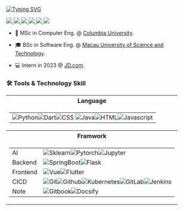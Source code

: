 <!-- <p align="center"> -->
<a href="https://github.com/IvanMao714"><img src="https://readme-typing-svg.demolab.com?font=Fira+Code&pause=1000&multiline=true&random=false&width=600&height=100&lines=Ivan+Mao;Master+Student+%7C+Software+Engineer;AI+%7C+Software+%7C+Soccer+%7C+Finance" alt="Typing SVG" /></a>
<br/>

<a href="https://https://ivanmao714.github.io/">
    <img src="https://img.shields.io/badge/Web-ivanmao714.github.io-blue?style=flat-square">
</a>  
<a href="https:///Resume.pdf">
    <img src="https://img.shields.io/badge/PDF-Resume-gree?style=flat-square&logo=adobe">
</a>  
<a href="https://www.linkedin.com/in/yifan-mao-a87852305/">
    <img src="https://img.shields.io/badge/-Linkedin-orangered?style=flat-square&logo=linkedin">
</a>
<a href="mailto:maoyifan714@gmail.com">
    <img src="https://img.shields.io/badge/-Email-paleturquoise?style=flat-square&logo=gmail&logoColor=white">
</a>
<a href="https://www.xiaohongshu.com/user/profile/56e827504775a71c49d2a417">
    <img src="https://img.shields.io/badge/小红书-paleturquoise?style=flat-square&logo=xiaohongshu&logoColor=white&&color=red">
</a>
<!-- <a href='https://scholar.google.com/citations?user=b___QQ8AAAAJ&hl=en&authuser=1&oi=sra' target="_blank">
    <img alt='GoogleScholar' src='https://img.shields.io/badge/Scholar-100000?style=flat&logo=xiaohongshu&logoColor=white&&color=red'>
</a> -->
<!-- <a href="https://pypi.org/user/drkostas/">
    <img src="https://img.shields.io/badge/PyPi-drkostas-blue?style=flat-square&logo=pypi&logoColor=white">
</a> -->
<!-- <a href="https://pypi.org/user/drkostas/">
    <img src="https://komarev.com/ghpvc/?username=drkostas&label=Visitors&color=0e75b6&style=flat" alt="googoldkhan" />
</a> -->
<!-- <br/>  -->
<a href="https://github.com/IvanMao714">
    <img src="https://github-stats-alpha.vercel.app/api?username=ivanmao714">
</a>

</p>

* 📖 MSc in Computer Eng. @ [Columbia University](https://compeng.columbia.edu/). 

* 🎓 BSc in Software Eng. @ [Macau University of Science and Technology](https://www.must.edu.mo/en/scse/programme/bachelors-degree-programme).

* 💻 Intern in 2023 @ [JD.com](https://campus.jd.com/#/talentProject?tabKey=4).


### 🛠 Tools & Technology Skill

<table>
    <tr><th>Language</th></tr>
        <tr><td>
            <table>
                <tr>
                <td><img alt="Python" src="https://img.shields.io/badge/Python-black?logo=Python"/><img alt="Dart" src="https://img.shields.io/badge/Dart-black?logo=dart&logoColor=%230175C2
                "/><img alt="CSS" src="https://img.shields.io/badge/CSS-black?logo=css3&logoColor=%231572B6"/>
                <img alt="Java" src="https://img.shields.io/badge/Java-red?logoColor=%231572B6
                "/><img alt="HTML" src="https://img.shields.io/badge/HTML-black?logo=html5&logoColor=%23E34F26
                "/><img alt="Javascript" src="https://img.shields.io/badge/Javascript-black?logo=javascript&logoColor=%23F7DF1E
                "/>
                </td>
                </tr>
            </table>
        </td></tr>
    <tr>
        <th>Framwork</th>
        <tr><td>
            <table>
                <tr>
                <td>AI</td>
                <td><img alt="Sklearn" src="https://img.shields.io/badge/Sklearn-black?logo=scikitlearn&logoColor=%23F7931E
                "/><img alt="Pytorch" src="https://img.shields.io/badge/Pytorch-black?logo=pytorch&logoColor=%23EE4C2C
                "/><img alt="Jupyter" src="https://img.shields.io/badge/Jupyter-black?logo=jupyter&logoColor=%23F37626
                "/>
                </td>
                </tr>
                <tr>
                <td>Backend</td>
                <td><img alt="SpringBoot" src="https://img.shields.io/badge/SpringBoot-black?logo=springboot&logoColor=%236DB33F
                "/><img alt="Flask" src="https://img.shields.io/badge/Flask-black?logo=flask
                "/>
                </td>
                </tr>
                <tr>
                <td>Frontend</td>
                <td><img alt="Vue" src="https://img.shields.io/badge/Vue-black?logo=vuedotjs&logoColor=vuedotjs
                "/><img alt="Flutter" src="https://img.shields.io/badge/Flutter-black?logo=flutter&logoColor=%2302569B
                "/>
                </td>
                </tr>
                <tr>
                <td>CICD</td>
                <td><img alt="Git" src="https://img.shields.io/badge/Git-black?logo=git&logoColor=%23F05032
                "/><img alt="Github" src="https://img.shields.io/badge/Github-black?logo=github
                "/><img alt="Kubernetes" src="https://img.shields.io/badge/Kubernetes-black?logo=kubernetes
                "/><img alt="GitLab" src="https://img.shields.io/badge/Gitlab-black?logo=gitlab
                "/><img alt="Jenkins" src="https://img.shields.io/badge/Jenkins-black?logo=jenkins
                "/>
                </td>
                </tr>
                <tr>
                <td>Note</td>
                <td><img alt="Gitbook" src="https://img.shields.io/badge/Gitbook-black?logo=gitbook
                "/><img alt="Docsify" src="https://img.shields.io/badge/Docsify-black?logo=docsify
                "/>
                </td>
                </tr>
            </table>
        </td></tr>
    </tr>
</table>



<!-- ### 🖥️ Open-Source Projects
<table>
<tr><th>Machine Learning </th><th>PyPi Packages</th></tr>
<tr><td> 

| Title                                                                            | Stars                                                                                                                                 | Technologies                                                                                                                                                                                                                                                                                                                                                                                                           |
| -------------------------------------------------------------------------------- | ------------------------------------------------------------------------------------------------------------------------------------- | ---------------------------------------------------------------------------------------------------------------------------------------------------------------------------------------------------------------------------------------------------------------------------------------------------------------------------------------------------------------------------------------------------------------------- |
| [Minecraft-AI](https://github.com/drkostas/Minecraft-AI)                         | <img alt="Stars" src="https://img.shields.io/github/stars/drkostas/Minecraft-AI?style=flat-square&labelColor=black"/>                 | ![TF](https://img.shields.io/badge/TF-black?style=flat-square&logo=tensorflow)                                                                                                                                                                                                                                                                                                                                         |
| [3D Semantic Segmentation](https://github.com/drkostas/3D-Semantic-Segmentation) | <img alt="Stars" src="https://img.shields.io/github/stars/drkostas/3D-Semantic-Segmentation?style=flat-square&labelColor=black"/>     | ![PyTorch](https://img.shields.io/badge/PyTorch-black?style=flat-square&logo=pytorch) ![OpenCV](https://img.shields.io/badge/OpenCV-black?style=flat-square&logo=opencv)                                                                                                                                                                                                                                               |
| [Bert Rinehart Novels](https://github.com/drkostas/Bert-Rinehart-Novels)         | <img alt="Stars" src="https://img.shields.io/github/stars/drkostas/Bert-Question-Answering?style=flat-square&labelColor=black"/>      | ![PyTorch](https://img.shields.io/badge/PyTorch-black?style=flat-square&logo=pytorch) ![Spacy](https://img.shields.io/badge/Spacy-black?style=flat-square&logo=spacy)                                                                                                                                                                                                                                                  |
| [Car Accidents Pred.](https://github.com/drkostas/accident-severity-prediction)  | <img alt="Stars" src="https://img.shields.io/github/stars/drkostas/accident-severity-prediction?style=flat-square&labelColor=black"/> | ![Pandas](https://img.shields.io/badge/Pandas-black?style=flat-square&logo=pandas) ![SciPy](https://img.shields.io/badge/SciPy-black?style=flat-square&logo=scipy)                                                                                                                                                                                                                                                     |
| [Hybrid Girvan Newman](https://github.com/drkostas/HGN)                          | <img alt="Stars" src="https://img.shields.io/github/stars/drkostas/HGN?style=flat-square&labelColor=black"/>                          | [![HGNPub](https://img.shields.io/badge/Published-black?style=flat-square&logo=googlescholar)](https://scholar.google.com/citations?view_op=view_citation&hl=en&user=b___QQ8AAAAJ&authuser=1&citation_for_view=b___QQ8AAAAJ:u5HHmVD_uO8C) ![PySpark](https://img.shields.io/badge/Spark-black?style=flat-square&logo=apachespark) <br> ![MySQL](https://img.shields.io/badge/MySQL-black?style=flat-square&logo=mysql) |
| [COVID19 Vacc. Pred.](https://github.com/drkostas/covid19-vaccinations-predict)  | <img alt="Stars" src="https://img.shields.io/github/stars/drkostas/covid19-vaccinations-predict?style=flat-square&labelColor=black"/> | ![TF](https://img.shields.io/badge/TF-black?style=flat-square&logo=tensorflow)                                                                                                                                                                                                                                                                                                                                         |
| [Instagram Likes Pred.](https://github.com/drkostas/Insta-Likes-Predict)         | <img alt="Stars" src="https://img.shields.io/github/stars/drkostas/Insta-Likes-Predict?style=flat-square&labelColor=black"/>          | ![TF](https://img.shields.io/badge/TF-black?style=flat-square&logo=tensorflow) ![OpenCV](https://img.shields.io/badge/OpenCV-black?style=flat-square&logo=opencv)                                                                                                                                                                                                                                                      |
| [RL Value Iteration](https://github.com/drkostas/RL-Value-Iteration)             | <img alt="Stars" src="https://img.shields.io/github/stars/drkostas/RL-Value-Iteration?style=flat-square&labelColor=black"/>           | ![NumPy](https://img.shields.io/badge/NumPy-black?style=flat-square&logo=numpy)                                                                                                                                                                                                                                                                                                                                        |
| [Vanilla Numpy CNN](https://github.com/drkostas/Numpy-CNN)                       | <img alt="Stars" src="https://img.shields.io/github/stars/drkostas/Numpy-CNN?style=flat-square&labelColor=black"/>                    | ![NumPy](https://img.shields.io/badge/NumPy-black?style=flat-square&logo=numpy)                                                                                                                                                                                                                                                                                                                                        |
| [Vanilla Numpy NN](https://github.com/drkostas/Numpy-NeuralNet-1)                | <img alt="Stars" src="https://img.shields.io/github/stars/drkostas/Numpy-NeuralNet-1?style=flat-square&labelColor=black"/>            | ![NumPy](https://img.shields.io/badge/NumPy-black?style=flat-square&logo=numpy)                                                                                                                                                                                                                                                                                                                                        |

</td><td>

| Title                                                               | Stars                                                                                                                        | Technologies                                                                                                                                                                                                                                                                                                                                                                                                                                                                                                                       |
| ------------------------------------------------------------------- | ---------------------------------------------------------------------------------------------------------------------------- | ---------------------------------------------------------------------------------------------------------------------------------------------------------------------------------------------------------------------------------------------------------------------------------------------------------------------------------------------------------------------------------------------------------------------------------------------------------------------------------------------------------------------------------- |
| [High SQL](https://github.com/drkostas/high-sql)                    | <img alt="Stars" src="https://img.shields.io/github/stars/drkostas/high-sql?style=flat-square&labelColor=black"/>            | [![SQLPyPi](https://img.shields.io/badge/PyPi-black?style=flat-square&logo=pypi)](https://pypi.org/project/high-sql/) ![MySQL](https://img.shields.io/badge/MySQL-black?style=flat-square&logo=mysql) <br> ![CircleCI](https://img.shields.io/badge/CI-black?style=flat-square&logo=circleci) [![SQLDown](https://static.pepy.tech/personalized-badge/high-sql?period=total&units=international_system&left_color=black&right_color=red&left_text=Downloads)](https://pepy.tech/project/high-sql)                                  |
| [Cloud File Manager](https://github.com/drkostas/cloud-filemanager) | <img alt="Stars" src="https://img.shields.io/github/stars/drkostas/cloud-filemanager?style=flat-square&labelColor=black"/>   | [![CloudPyPi](https://img.shields.io/badge/PyPi-black?style=flat-square&logo=pypi)](https://pypi.org/project/cloud-filemanager/) ![Dropbox](https://img.shields.io/badge/API-black?style=flat-square&logo=dropbox) <br> ![CircleCI](https://img.shields.io/badge/CI-black?style=flat-square&logo=circleci) [![CloudDown](https://static.pepy.tech/personalized-badge/cloud-filemanager?period=total&units=international_system&left_color=black&right_color=red&left_text=Downloads)](https://pepy.tech/project/cloud-filemanager) |
| [YAML Wrapper](https://github.com/drkostas/yaml-config-wrapper)     | <img alt="Stars" src="https://img.shields.io/github/stars/drkostas/yaml-config-wrapper?style=flat-square&labelColor=black"/> | [![YamlPyPi](https://img.shields.io/badge/PyPi-black?style=flat-square&logo=pypi)](https://pypi.org/project/yaml-config-wrapper/)![CircleCI](https://img.shields.io/badge/CI-black?style=flat-square&logo=circleci) <br> [![YAMLDown](https://static.pepy.tech/personalized-badge/yaml-config-wrapper?period=total&units=international_system&left_color=black&right_color=red&left_text=Downloads)](https://pepy.tech/project/yaml-config-wrapper)                                                                                |
| [Color Logger](https://github.com/drkostas/termcolor-logger)        | <img alt="Stars" src="https://img.shields.io/github/stars/drkostas/termcolor-logger?style=flat-square&labelColor=black"/>    | [![LogPyPi](https://img.shields.io/badge/PyPi-black?style=flat-square&logo=pypi)](https://pypi.org/project/termcolor-logger/) ![CircleCI](https://img.shields.io/badge/CI-black?style=flat-square&logo=circleci) <br>[![LogDown](https://static.pepy.tech/personalized-badge/termcolor-logger?period=total&units=international_system&left_color=black&right_color=red&left_text=Downloads)](https://pepy.tech/project/termcolor-logger)                                                                                           |
| [Email Sender](https://github.com/drkostas/pyemail-sender)          | <img alt="Stars" src="https://img.shields.io/github/stars/drkostas/pyemail-sender?style=flat-square&labelColor=black"/>      | [![MailPyPi](https://img.shields.io/badge/PyPi-black?style=flat-square&logo=pypi)](https://pypi.org/project/pyemail-sender/) ![Gmail](https://img.shields.io/badge/API-black?style=flat-square&logo=gmail) <br> ![CircleCI](https://img.shields.io/badge/CI-black?style=flat-square&logo=circleci) [![MailDown](https://static.pepy.tech/personalized-badge/pyemail-sender?period=total&units=international_system&left_color=black&right_color=red&left_text=Downloads)](https://pepy.tech/project/pyemail-sender)                |
| [Benchmark Tools](https://github.com/drkostas/bench-utils)          | <img alt="Stars" src="https://img.shields.io/github/stars/drkostas/bench-utils?style=flat-square&labelColor=black"/>         | [![BenchPyPi](https://img.shields.io/badge/PyPi-black?style=flat-square&logo=pypi)](https://pypi.org/project/bench-utils/) ![CircleCI](https://img.shields.io/badge/CI-black?style=flat-square&logo=circleci) <br> [![BenchDown](https://static.pepy.tech/personalized-badge/bench-utils?period=total&units=international_system&left_color=black&right_color=red&left_text=Downloads)](https://pepy.tech/project/bench-utils)                                                                                                     |

</td></tr> </table>

<table>
<tr><th>Bots </th><th>Misc Projects </th></tr>
<tr><td>

| Title                                                                      | Stars                                                                                                                            | Technologies                                                                                                                                                                                                                                                                                                                                                                                                                                                                                                                                                                               |
| -------------------------------------------------------------------------- | -------------------------------------------------------------------------------------------------------------------------------- | ------------------------------------------------------------------------------------------------------------------------------------------------------------------------------------------------------------------------------------------------------------------------------------------------------------------------------------------------------------------------------------------------------------------------------------------------------------------------------------------------------------------------------------------------------------------------------------------ |
| [Youtube Comment Bot](https://github.com/drkostas/Youtube-FirstCommentBot) | <img alt="Stars" src="https://img.shields.io/github/stars/drkostas/Youtube-FirstCommentBot?style=flat-square&labelColor=black"/> | ![YT](https://img.shields.io/badge/API-black?style=flat-square&logo=youtube) ![Gmail](https://img.shields.io/badge/API-black?style=flat-square&logo=gmail) ![Dropbox](https://img.shields.io/badge/API-black?style=flat-square&logo=dropbox)<br> ![MySQL](https://img.shields.io/badge/MySQL-black?style=flat-square&logo=mysql) ![RDS](https://img.shields.io/badge/RDS-black?style=flat-square&logo=amazonaws)<br> ![CircleCI](https://img.shields.io/badge/CI-black?style=flat-square&logo=circleci) ![Heroku](https://img.shields.io/badge/Heroku-black?style=flat-square&logo=heroku) |
| [Job Application Bot](https://github.com/drkostas/JobApplicationBot)       | <img alt="Stars" src="https://img.shields.io/github/stars/drkostas/JobApplicationBot?style=flat-square&labelColor=black"/>       | ![Gmail](https://img.shields.io/badge/API-black?style=flat-square&logo=gmail) ![Dropbox](https://img.shields.io/badge/API-black?style=flat-square&logo=dropbox)<br> ![MySQL](https://img.shields.io/badge/MySQL-black?style=flat-square&logo=mysql) ![RDS](https://img.shields.io/badge/RDS-black?style=flat-square&logo=amazonaws)<br> ![CircleCI](https://img.shields.io/badge/CI-black?style=flat-square&logo=circleci) ![Heroku](https://img.shields.io/badge/Heroku-black?style=flat-square&logo=heroku)                                                                              |

</td><td>

| Title                                                                                | Stars                                                                                                                               | Technologies                                                                                                                                                                                                                                                                 |
| ------------------------------------------------------------------------------------ | ----------------------------------------------------------------------------------------------------------------------------------- | ---------------------------------------------------------------------------------------------------------------------------------------------------------------------------------------------------------------------------------------------------------------------------- |
| [Spotify Button Presser](https://github.com/drkostas/SpotiClick)                     | <img alt="Stars" src="https://img.shields.io/github/stars/drkostas/SpotiClick?style=flat-square&labelColor=black"/>                 | ![Raspberry](https://img.shields.io/badge/Raspberry-black?style=flat-square&logo=Raspberry) ![Spotify](https://img.shields.io/badge/API-black?style=flat-square&logo=spotify) <br> ![Switchbot](https://img.shields.io/badge/SwitchBot-black?style=flat-square&logo=arduino) |
| [Cross The Floor](https://github.com/drkostas/Cross-The-Floor)                       | <img alt="Stars" src="https://img.shields.io/github/stars/drkostas/Cross-The-Floor?style=flat-square&labelColor=black"/>            | ![Sankey Diagram](https://img.shields.io/badge/Sankey-black?style=flat-square&logo=plotly) <br> ![Wiki](https://img.shields.io/badge/Scrapper-black?style=flat-square&logo=wikipedia)                                                                                        |
| [2D Shooter Game](https://github.com/drkostas/shooter-game-with-p5js)                | <img alt="Stars" src="https://img.shields.io/github/stars/drkostas/shooter-game-with-p5js?style=flat-square&labelColor=black"/>     | ![p5](https://img.shields.io/badge/P5.js-black?style=flat-square&logo=p5dotjs)                                                                                                                                                                                               |
| [Quantum Mechanics Quiz App](https://github.com/drkostas/Quantum-Mechanics-Quiz-App) | <img alt="Stars" src="https://img.shields.io/github/stars/drkostas/Quantum-Mechanics-Quiz-App?style=flat-square&labelColor=black"/> | ![android](https://img.shields.io/badge/App-black?style=flat-square&logo=android)                                                                                                                                                                                            |

</td></tr> </table>

<details>
<summary>📈 Stats</summary>
<br>
My Github Stats

![](http://github-profile-summary-cards.vercel.app/api/cards/profile-details?username=drkostas&theme=dracula) 

![](http://github-profile-summary-cards.vercel.app/api/cards/repos-per-language?username=drkostas&theme=dracula) 
![](http://github-profile-summary-cards.vercel.app/api/cards/most-commit-language?username=drkostas&theme=dracula)


<br>
Currently Coding & Listening to:

[![spotify-github-profile](https://spotify-github-profile.vercel.app/api/view?uid=11159336621&cover_image=true&theme=novatorem&show_offline=true&bar_color=53b14f&bar_color_cover=false)](https://open.spotify.com/user/11159336621)

</details> --> 